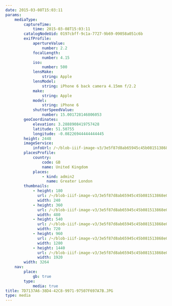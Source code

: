 ```yaml
---
date: 2015-03-08T15:03:11
params:
    mediaType:
        captureTime:
            time: 2015-03-08T15:03:11
        catalogNodeUid: 0197cbff-9c1a-7727-9b69-09058a051c6b
        exifProfile:
            apertureValue:
                number: 2.2
            focalLength:
                number: 4.15
            iso:
                number: 500
            lensMake:
                string: Apple
            lensModel:
                string: iPhone 6 back camera 4.15mm f/2.2
            make:
                string: Apple
            model:
                string: iPhone 6
            shutterSpeedValue:
                number: 15.001728146806053
        geoCoordinates:
            elevation: 3.2888908419757428
            latitude: 51.50755
            longitude: -0.08226944444444445
        height: 2448
        imageService:
            infoUrl: /~/blob-iiif-image-v3/3e5f87d8ab65945c45b081513868e0bf291f475d4bf67c3470449d7a9b60fdcd/info.json
        placesProfile:
            country:
                code: GB
                name: United Kingdom
            places:
                - kind: admin2
                  name: Greater London
        thumbnails:
            - height: 180
              url: /~/blob-iiif-image-v3/3e5f87d8ab65945c45b081513868e0bf291f475d4bf67c3470449d7a9b60fdcd/full/240%2C180/0/default.jpg
              width: 240
            - height: 360
              url: /~/blob-iiif-image-v3/3e5f87d8ab65945c45b081513868e0bf291f475d4bf67c3470449d7a9b60fdcd/full/480%2C360/0/default.jpg
              width: 480
            - height: 540
              url: /~/blob-iiif-image-v3/3e5f87d8ab65945c45b081513868e0bf291f475d4bf67c3470449d7a9b60fdcd/full/720%2C540/0/default.jpg
              width: 720
            - height: 960
              url: /~/blob-iiif-image-v3/3e5f87d8ab65945c45b081513868e0bf291f475d4bf67c3470449d7a9b60fdcd/full/1280%2C960/0/default.jpg
              width: 1280
            - height: 1440
              url: /~/blob-iiif-image-v3/3e5f87d8ab65945c45b081513868e0bf291f475d4bf67c3470449d7a9b60fdcd/full/1920%2C1440/0/default.jpg
              width: 1920
        width: 3264
    nav:
        place:
            gb: true
        type:
            media: true
title: 7D7137A6-38D4-42C8-9971-97507F697A7B.JPG
type: media
---
```

